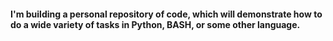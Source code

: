 #### I'm building a personal repository of code, which will demonstrate how to do a wide variety of tasks in Python, BASH, or some other language.
